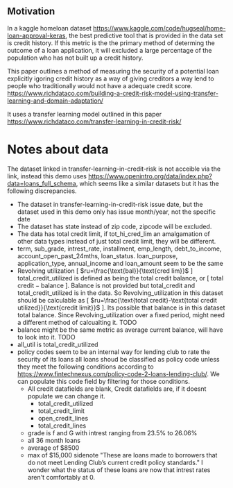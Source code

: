 ## Motivation
In a kaggle homeloan dataset https://www.kaggle.com/code/hugseal/home-loan-approval-keras,
the best predictive tool that is provided in the data set is credit history. If this metric is the the primary method of determing the outcome of a loan application, it will excluded a large percentage of the population who has not built up a credit history.

This paper outlines a method of measuring the security of a potential loan explicitly igoring credit history as a way of giving creditors a way lend to people who traditionally would not have a adequate credit score.
https://www.richdataco.com/building-a-credit-risk-model-using-transfer-learning-and-domain-adaptation/

It uses a transfer learning model outlined in this paper
https://www.richdataco.com/transfer-learning-in-credit-risk/


# Notes about data
The dataset linked in transfer-learning-in-credit-risk is not acceible via the link, instead this demo uses https://www.openintro.org/data/index.php?data=loans_full_schema, which seems like a similar datasets but it has the following discrepancies.
- The dataset in transfer-learning-in-credit-risk issue date, but the dataset used in this demo only has issue month/year, not the specific date
- The dataset has state instead of zip code, zipcode will be excluded.
- The data has total credit limit, if tot_hi_cred_lim an amalgamation of other data types instead of just total credit limit, they will be different.
- term, sub_grade, intrest_rate, installment, emp_length, debt_to_income, account_open_past_24mths, loan_status. loan_purpose, application_type, annual_income and loan_amount seem to be the same
- Revolving utilization \[ $ru=\frac{\text{bal}}{\text{cred lim}}$ \] total_credit_utilized is defined as being the total credit balance, or \[ $\text{total credit}-\text{balance}$ \]. Balance is not provided but total_credit and total_credit_utilized is in the data. So Revolving_utilization in this dataset should be calculable as \[ $ru=\frac{\text{total credit}-\text{total credit utilized}}{\text{credit limit}}$ \]. Its possible that balance is in this dataset total balance. Since Revolving_utilization over a fixed period, might need a different method of calcualting it. TODO
- balance might be the same metric as average current balance, will have to look into it. TODO
- all_util is total_credit_utilized
- policy codes seem to be an internal way for lending club to rate the security of its loans all loans shoud be classified as policy code unless they meet the following conditions according to https://www.fintechnexus.com/policy-code-2-loans-lending-club/. We can populate this code field by filtering for those conditions.
    - All credit datafields are blank, Credit datafields are, if it doesnt populate we can change it. 
        - total_credit_utilized
        - total_credit_limit
        - open_credit_lines
        - total_credit_lines
    - grade is f and G with intrest ranging from 23.5% to 26.06%
    - all 36 month loans
    - average of $8500
    - max of $15,000
        sidenote "These are loans made to borrowers that do not meet Lending Club’s current credit policy standards." I wonder what the status of these loans are now that intrest rates aren't comfortably at 0.
